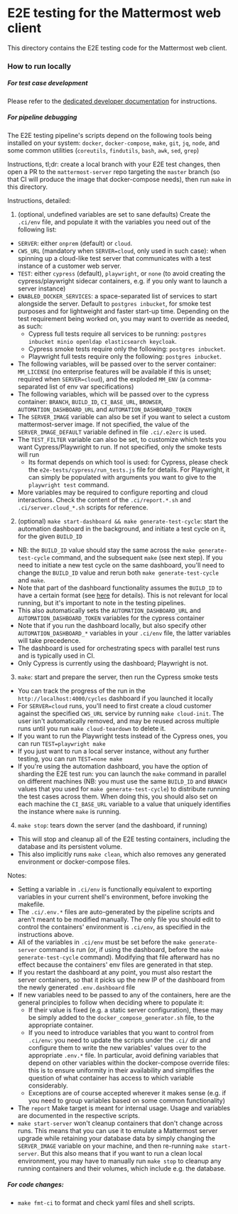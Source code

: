 # E2E testing for the Mattermost web client

This directory contains the E2E testing code for the Mattermost web client.

### How to run locally

##### For test case development

Please refer to the [dedicated developer documentation](https://developers.mattermost.com/contribute/more-info/webapp/e2e-testing/) for instructions.

##### For pipeline debugging

The E2E testing pipeline's scripts depend on the following tools being installed on your system: `docker`, `docker-compose`, `make`, `git`, `jq`, `node`, and some common utilities (`coreutils`, `findutils`, `bash`, `awk`, `sed`, `grep`)

Instructions, tl;dr: create a local branch with your E2E test changes, then open a PR to the `mattermost-server` repo targeting the `master` branch (so that CI will produce the image that docker-compose needs), then run `make` in this directory.

Instructions, detailed:
1. (optional, undefined variables are set to sane defaults) Create the `.ci/env` file, and populate it with the variables you need out of the following list:
  * `SERVER`: either `onprem` (default) or `cloud`.
  * `CWS_URL` (mandatory when `SERVER=cloud`, only used in such case): when spinning up a cloud-like test server that communicates with a test instance of a customer web server.
  * `TEST`: either `cypress` (default), `playwright`, or `none` (to avoid creating the cypress/playwright sidecar containers, e.g. if you only want to launch a server instance)
  * `ENABLED_DOCKER_SERVICES`: a space-separated list of services to start alongside the server. Default to `postgres inbucket`, for smoke test purposes and for lightweight and faster start-up time. Depending on the test requirement being worked on, you may want to override as needed, as such:
    - Cypress full tests require all services to be running: `postgres inbucket minio openldap elasticsearch keycloak`.
    - Cypress smoke tests require only the following: `postgres inbucket`.
    - Playwright full tests require only the following: `postgres inbucket`.
  * The following variables, will be passed over to the server container: `MM_LICENSE` (no enterprise features will be available if this is unset; required when `SERVER=cloud`), and the exploded `MM_ENV` (a comma-separated list of env var specifications)
  * The following variables, which will be passed over to the cypress container: `BRANCH`, `BUILD_ID`, `CI_BASE_URL`, `BROWSER`, `AUTOMATION_DASHBOARD_URL` and `AUTOMATION_DASHBOARD_TOKEN`
  * The `SERVER_IMAGE` variable can also be set if you want to select a custom mattermost-server image. If not specified, the value of the `SERVER_IMAGE_DEFAULT` variable defined in file `.ci/.e2erc` is used.
  * The `TEST_FILTER` variable can also be set, to customize which tests you want Cypress/Playwright to run. If not specified, only the smoke tests will run
    - Its format depends on which tool is used: for Cypress, please check the `e2e-tests/cypress/run_tests.js` file for details. For Playwright, it can simply be populated with arguments you want to give to the `playwright test` command.
  * More variables may be required to configure reporting and cloud interactions. Check the content of the `.ci/report.*.sh` and `.ci/server.cloud_*.sh` scripts for reference.
2. (optional) `make start-dashboard && make generate-test-cycle`: start the automation dashboard in the background, and initiate a test cycle on it, for the given `BUILD_ID`
  * NB: the `BUILD_ID` value should stay the same across the `make generate-test-cycle` command, and the subsequent `make` (see next step). If you need to initiate a new test cycle on the same dashboard, you'll need to change the `BUILD_ID` value and rerun both `make generate-test-cycle` and `make`.
  * Note that part of the dashboard functionality assumes the `BUILD_ID` to have a certain format (see [here](https://github.com/saturninoabril/automation-dashboard/blob/175891781bf1072c162c58c6ec0abfc5bcb3520e/lib/common_utils.ts#L3-L23) for details). This is not relevant for local running, but it's important to note in the testing pipelines.
  * This also automatically sets the `AUTOMATION_DASHBOARD_URL` and `AUTOMATION_DASHBOARD_TOKEN` variables for the cypress container
  * Note that if you run the dashboard locally, but also specify other `AUTOMATION_DASHBOARD_*` variables in your `.ci/env` file, the latter variables will take precedence.
  * The dashboard is used for orchestrating specs with parallel test runs and is typically used in CI.
  * Only Cypress is currently using the dashboard; Playwright is not.
3. `make`: start and prepare the server, then run the Cypress smoke tests
  * You can track the progress of the run in the `http://localhost:4000/cycles` dashboard if you launched it locally
  * For `SERVER=cloud` runs, you'll need to first create a cloud customer against the specified `CWS_URL` service by running `make cloud-init`. The user isn't automatically removed, and may be reused across multiple runs until you run `make cloud-teardown` to delete it.
  * If you want to run the Playwright tests instead of the Cypress ones, you can run `TEST=playwright make`
  * If you just want to run a local server instance, without any further testing, you can run `TEST=none make`
  * If you're using the automation dashboard, you have the option of sharding the E2E test run: you can launch the `make` command in parallel on different machines (NB: you must use the same `BUILD_ID` and `BRANCH` values that you used for `make generate-test-cycle`) to distribute running the test cases across them. When doing this, you should also set on each machine the `CI_BASE_URL` variable to a value that uniquely identifies the instance where `make` is running.
4. `make stop`: tears down the server (and the dashboard, if running)
  * This will stop and cleanup all of the E2E testing containers, including the database and its persistent volume.
  * This also implicitly runs `make clean`, which also removes any generated environment or docker-compose files.

Notes:
- Setting a variable in `.ci/env` is functionally equivalent to exporting variables in your current shell's environment, before invoking the makefile.
- The `.ci/.env.*` files are auto-generated by the pipeline scripts and aren't meant to be modified manually. The only file you should edit to control the containers' environment is `.ci/env`, as specified in the instructions above.
- All of the variables in `.ci/env` must be set before the `make generate-server` command is run (or, if using the dashboard, before the `make generate-test-cycle` command). Modifying that file afterward has no effect because the containers' env files are generated in that step.
- If you restart the dashboard at any point, you must also restart the server containers, so that it picks up the new IP of the dashboard from the newly generated `.env.dashboard` file
- If new variables need to be passed to any of the containers, here are the general principles to follow when deciding where to populate it:
  * If their value is fixed (e.g. a static server configuration), these may be simply added to the `docker_compose_generator.sh` file, to the appropriate container.
  * If you need to introduce variables that you want to control from `.ci/env`: you need to update the scripts under the `.ci/` dir and configure them to write the new variables' values over to the appropriate `.env.*` file. In particular, avoid defining variables that depend on other variables within the docker-compose override files: this is to ensure uniformity in their availability and simplifies the question of what container has access to which variable considerably.
  * Exceptions are of course accepted wherever it makes sense (e.g. if you need to group variables based on some common functionality)
- The `report` Make target is meant for internal usage. Usage and variables are documented in the respective scripts.
- `make start-server` won't cleanup containers that don't change across runs. This means that you can use it to emulate a Mattermost server upgrade while retaining your database data by simply changing the `SERVER_IMAGE` variable on your machine, and then re-running `make start-server`. But this also means that if you want to run a clean local environment, you may have to manually run `make stop` to cleanup any running containers and their volumes, which include e.g. the database.

##### For code changes:
* `make fmt-ci` to format and check yaml files and shell scripts.
